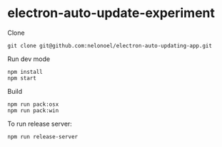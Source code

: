# electron-auto-update-experiment

Clone
```
git clone git@github.com:nelonoel/electron-auto-updating-app.git
```

Run dev mode
```
npm install
npm start
```

Build
```
npm run pack:osx
npm run pack:win
```

To run release server:
```
npm run release-server
```

